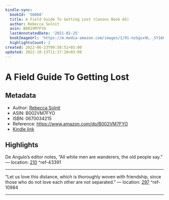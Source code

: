 ```yaml
---
kindle-sync:
  bookId: '56068'
  title: A Field Guide To Getting Lost (Canons Book 66)
  author: Rebecca Solnit
  asin: B002VM7FYO
  lastAnnotatedDate: '2021-02-25'
  bookImageUrl: 'https://m.media-amazon.com/images/I/91-nzGgsx9L._SY160.jpg'
  highlightsCount: 2
created: 2022-06-23T09:58:51+03:00
updated: 2022-10-13T11:17:10+03:00
---
```

# A Field Guide To Getting Lost
## Metadata
* Author: [Rebecca Solnit](https://www.amazon.com/Rebecca-Solnit/e/B001IODD3I/ref=dp_byline_cont_ebooks_1)
* ASIN: B002VM7FYO
* ISBN: 0670034215
* Reference: https://www.amazon.com/dp/B002VM7FYO
* [Kindle link](kindle://book?action=open&asin=B002VM7FYO)

## Highlights
De Angulo’s editor notes, “All white men are wanderers, the old people say.” — location: [210](kindle://book?action=open&asin=B002VM7FYO&location=210) ^ref-43391

---
“Let us love this distance, which is thoroughly woven with friendship, since those who do not love each other are not separated.” — location: [297](kindle://book?action=open&asin=B002VM7FYO&location=297) ^ref-10984

---
